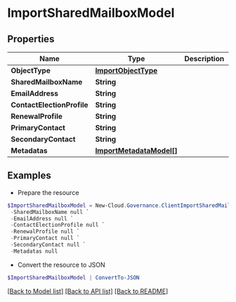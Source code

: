 # ImportSharedMailboxModel
## Properties

Name | Type | Description | Notes
------------ | ------------- | ------------- | -------------
**ObjectType** | [**ImportObjectType**](ImportObjectType.md) |  | [optional] 
**SharedMailboxName** | **String** |  | [optional] 
**EmailAddress** | **String** |  | [optional] 
**ContactElectionProfile** | **String** |  | [optional] 
**RenewalProfile** | **String** |  | [optional] 
**PrimaryContact** | **String** |  | [optional] 
**SecondaryContact** | **String** |  | [optional] 
**Metadatas** | [**ImportMetadataModel[]**](ImportMetadataModel.md) |  | [optional] 

## Examples

- Prepare the resource
```powershell
$ImportSharedMailboxModel = New-Cloud.Governance.ClientImportSharedMailboxModel  -ObjectType null `
 -SharedMailboxName null `
 -EmailAddress null `
 -ContactElectionProfile null `
 -RenewalProfile null `
 -PrimaryContact null `
 -SecondaryContact null `
 -Metadatas null
```

- Convert the resource to JSON
```powershell
$ImportSharedMailboxModel | ConvertTo-JSON
```

[[Back to Model list]](../README.md#documentation-for-models) [[Back to API list]](../README.md#documentation-for-api-endpoints) [[Back to README]](../README.md)

